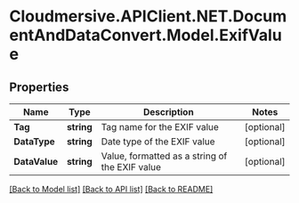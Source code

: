 # Cloudmersive.APIClient.NET.DocumentAndDataConvert.Model.ExifValue
## Properties

Name | Type | Description | Notes
------------ | ------------- | ------------- | -------------
**Tag** | **string** | Tag name for the EXIF value | [optional] 
**DataType** | **string** | Date type of the EXIF value | [optional] 
**DataValue** | **string** | Value, formatted as a string of the EXIF value | [optional] 

[[Back to Model list]](../README.md#documentation-for-models) [[Back to API list]](../README.md#documentation-for-api-endpoints) [[Back to README]](../README.md)


